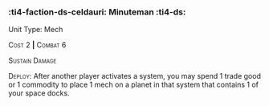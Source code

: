 ### :ti4-faction-ds-celdauri: **Minuteman** :ti4-ds:

Unit Type: Mech 

<span style="font-variant:small-caps;">Cost</span> 2 __|__ <span style="font-variant:small-caps;">Combat</span> 6

<span style="font-variant:small-caps;">Sustain Damage</span>

<span style="font-variant:small-caps;">Deploy</span>: After another player activates a system, you may spend 1 trade good or 1 commodity to place 1 mech on a planet in that system that contains 1 of your space docks.